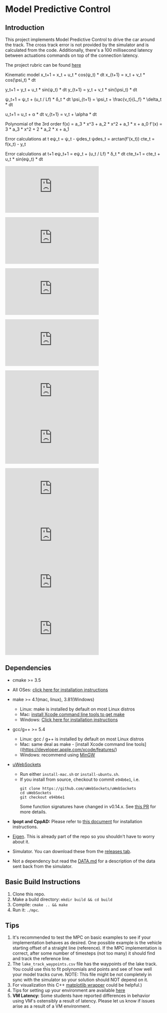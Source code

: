 # Model Predictive Control

## Introduction

This project implements Model Predictive Control to drive the car around the track. The cross track error is not provided by the simulator and is calculated from the code. Additionally, there's a 100 millisecond latency between actuations commands on top of the connection latency.

The project rubric can be found [here](https://review.udacity.com/#!/rubrics/896/view)

Kinematic model
x_t+1 = x_t + υ_t * cos(ψ_t) * dt
x_{t+1} = x_t + v_t * cos(\psi_t) * dt

y_t+1 = y_t + υ_t * sin(ψ_t) * dt
y_{t+1} = y_t + v_t * sin(\psi_t) * dt

ψ_t+1 = ψ_t + (υ_t / Lf) * δ_t * dt
\psi_{t+1} = \psi_t + \frac{v_t}{L_f} * \delta_t * dt

υ_t+1 = υ_t + α * dt
v_{t+1} = v_t + \alpha * dt

Polynomial of the 3rd order
f(x) = a_3 * x^3 + a_2 * x^2 + a_1 * x + a_0
f'(x) = 3 * a_3 * x^2 + 2 * a_2 * x + a_1

Error calculations at t
eψ_t = ψ_t - ψdes_t
ψdes_t = arctan(f'(x_t))
cte_t = f(x_t) - y_t

Error calculations at t+1
eψ_t+1 = eψ_t + (υ_t / Lf) * δ_t * dt
cte_t+1 = cte_t + υ_t * sin(eψ_t) * dt

![img](http://latex.codecogs.com/svg.latex?x_%7Bt%2B1%7D%20%3D%20x_t%20%2B%20v_t%20*%20cos(%5Cpsi_t)%20*%20dt)

![img](http://latex.codecogs.com/svg.latex?y_%7Bt%2B1%7D%20%3D%20y_t%20%2B%20v_t%20*%20sin(%5Cpsi_t)%20*%20dt)

![img](http://latex.codecogs.com/svg.latex?%5Cpsi_%7Bt%2B1%7D%20%3D%20%5Cpsi_t%20%2B%20%5Cfrac%7Bv_t%7D%7BL_f%7D%20*%20%5Cdelta_t%20*%20dt)

![img](http://latex.codecogs.com/svg.latex?v_%7Bt%2B1%7D%20%3D%20v_t%20%2B%20%5Calpha%20*%20dt)

![img](http://latex.codecogs.com/svg.latex?)
![img](http://latex.codecogs.com/svg.latex?)

![img](http://latex.codecogs.com/svg.latex?)
![img](http://latex.codecogs.com/svg.latex?)
![img](http://latex.codecogs.com/svg.latex?)
![img](http://latex.codecogs.com/svg.latex?)

## Dependencies

* cmake >= 3.5
 * All OSes: [click here for installation instructions](https://cmake.org/install/)
* make >= 4.1(mac, linux), 3.81(Windows)
  * Linux: make is installed by default on most Linux distros
  * Mac: [install Xcode command line tools to get make](https://developer.apple.com/xcode/features/)
  * Windows: [Click here for installation instructions](http://gnuwin32.sourceforge.net/packages/make.htm)
* gcc/g++ >= 5.4
  * Linux: gcc / g++ is installed by default on most Linux distros
  * Mac: same deal as make - [install Xcode command line tools]((https://developer.apple.com/xcode/features/)
  * Windows: recommend using [MinGW](http://www.mingw.org/)
* [uWebSockets](https://github.com/uWebSockets/uWebSockets)
  * Run either `install-mac.sh` or `install-ubuntu.sh`.
  * If you install from source, checkout to commit `e94b6e1`, i.e.
    ```
    git clone https://github.com/uWebSockets/uWebSockets
    cd uWebSockets
    git checkout e94b6e1
    ```
    Some function signatures have changed in v0.14.x. See [this PR](https://github.com/udacity/CarND-MPC-Project/pull/3) for more details.

* **Ipopt and CppAD:** Please refer to [this document](https://github.com/udacity/CarND-MPC-Project/blob/master/install_Ipopt_CppAD.md) for installation instructions.
* [Eigen](http://eigen.tuxfamily.org/index.php?title=Main_Page). This is already part of the repo so you shouldn't have to worry about it.
* Simulator. You can download these from the [releases tab](https://github.com/udacity/self-driving-car-sim/releases).
* Not a dependency but read the [DATA.md](./DATA.md) for a description of the data sent back from the simulator.

## Basic Build Instructions

1. Clone this repo.
2. Make a build directory: `mkdir build && cd build`
3. Compile: `cmake .. && make`
4. Run it: `./mpc`.

## Tips

1. It's recommended to test the MPC on basic examples to see if your implementation behaves as desired. One possible example is the vehicle starting offset of a straight line (reference). If the MPC implementation is correct, after some number of timesteps (not too many) it should find and track the reference line.
2. The `lake_track_waypoints.csv` file has the waypoints of the lake track. You could use this to fit polynomials and points and see of how well your model tracks curve. NOTE: This file might be not completely in sync with the simulator so your solution should NOT depend on it.
3. For visualization this C++ [matplotlib wrapper](https://github.com/lava/matplotlib-cpp) could be helpful.)
4.  Tips for setting up your environment are available [here](https://classroom.udacity.com/nanodegrees/nd013/parts/40f38239-66b6-46ec-ae68-03afd8a601c8/modules/0949fca6-b379-42af-a919-ee50aa304e6a/lessons/f758c44c-5e40-4e01-93b5-1a82aa4e044f/concepts/23d376c7-0195-4276-bdf0-e02f1f3c665d)
5. **VM Latency:** Some students have reported differences in behavior using VM's ostensibly a result of latency.  Please let us know if issues arise as a result of a VM environment.

